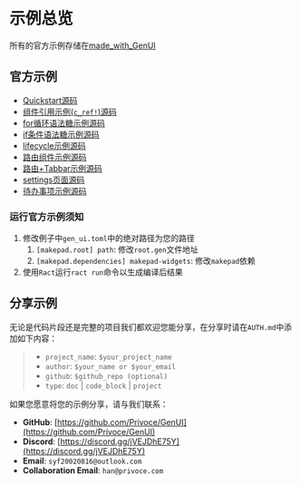 # 示例总览

所有的官方示例存储在[made_with_GenUI](https://github.com/Privoce/made_with_GenUI/)

## 官方示例

- [Quickstart源码](https://github.com/Privoce/made_with_GenUI/tree/main/tests/quickstart)
- [组件引用示例(`c_ref!`)源码](https://github.com/Privoce/made_with_GenUI/tree/main/tests/c_ref)
- [for循环语法糖示例源码](https://github.com/Privoce/made_with_GenUI/tree/main/tests/for_sugar)
- [if条件语法糖示例源码](https://github.com/Privoce/made_with_GenUI/tree/main/tests/if_sugar)
- [lifecycle示例源码](https://github.com/Privoce/made_with_GenUI/tree/main/tests/lifecycle)
- [路由组件示例源码](https://github.com/Privoce/made_with_GenUI/tree/main/tests/router)
- [路由+Tabbar示例源码](https://github.com/Privoce/made_with_GenUI/tree/main/tests/router_tabbar)
- [settings页面源码](https://github.com/Privoce/made_with_GenUI/blob/main/tests/settings/views/home.gen)
- [待办事项示例源码](https://github.com/Privoce/made_with_GenUI/blob/main/tests/todo)

### 运行官方示例须知

1. 修改例子中`gen_ui.toml`中的绝对路径为您的路径
   1. `[makepad.root] path`: 修改`root.gen`文件地址
   2. `[makepad.dependencies] makepad-widgets`: 修改`makepad`依赖
2. 使用`Ract`运行`ract run`命令以生成编译后结果

## 分享示例

无论是代码片段还是完整的项目我们都欢迎您能分享，在分享时请在`AUTH.md`中添加如下内容：

> - `project_name`: `$your_project_name`
> - `author`: `$your_name or $your_email`
> - `github`: `$github_repo (optional)`
> - `type`: `doc` | `code_block` | `project`

如果您愿意将您的示例分享，请与我们联系：

- **GitHub**: [https://github.com/Privoce/GenUI](https://github.com/Privoce/GenUI)
- **Discord**: [https://discord.gg/jVEJDhE75Y](https://discord.gg/jVEJDhE75Y)
- **Email**: `syf20020816@outlook.com`
- **Collaboration Email**: `han@privoce.com`
